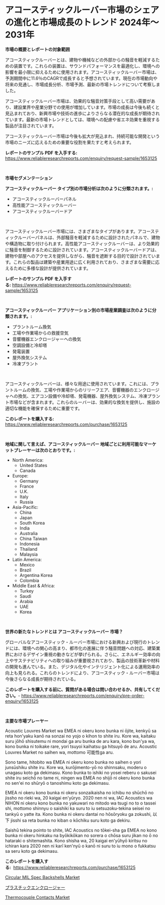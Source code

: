 <p><h1>アコースティックルーバー市場のシェアの進化と市場成長のトレンド 2024年〜2031年</h1></p><p><strong>市場の概要とレポートの対象範囲</strong></p>
<p><p>アコースティックルーバーとは、建物や機械などの外部からの騒音を軽減するための装置です。これらの装置は、サウンドパフォーマンスを最適化し、環境への影響を最小限に抑えるために使用されます。アコースティックルーバー市場は、予測期間中に11.6％のCAGRで成長すると予想されています。現在の市場動向や将来の見通し、市場成長分析、市場予測、最新の市場トレンドについて考察しました。</p><p>アコースティックルーバー市場は、効果的な騒音対策手段として高い需要があり、建設業界や産業分野での使用が増加しています。市場の成長は今後も続くと見込まれており、新興市場や技術の進歩によりさらなる潜在的な成長が期待されています。最新の市場トレンドとしては、環境への配慮や省エネ効果を重視する製品が注目されています。</p><p>アコースティックルーバー市場は今後も拡大が見込まれ、持続可能な開発という市場のニーズに応えるための重要な役割を果たすと考えられます。</p></p>
<p><strong>レポートのサンプル PDF を入手する:</strong> <a href="https://www.reliableresearchreports.com/enquiry/request-sample/1653125">https://www.reliableresearchreports.com/enquiry/request-sample/1653125</a></p>
<p>&nbsp;</p>
<p><strong>市場セグメンテーション</strong></p>
<p><strong>アコースティックルーバー タイプ別の市場分析は次のように分類されます。:</strong></p>
<p><ul><li>アコースティックルーバーパネル</li><li>高性能アコースティックルーバー</li><li>アコースティックルーバードア</li></ul></p>
<p>&nbsp;</p>
<p><p>アコースティックルーバー市場には、さまざまなタイプがあります。アコースティックルーバーパネルは、外部騒音を軽減するために設計されたパネルで、建物や構造物に取り付けられます。高性能アコースティックルーバーは、より効果的に騒音を制御するために設計されています。アコースティックルーバードアは、建物や部屋へのアクセスを提供しながら、騒音を遮断する目的で設計されています。これらの製品は建築や産業用途に広く利用されており、さまざまな需要に応えるために多様な設計が提供されています。</p></p>
<p><strong>レポートのサンプル PDF を入手する:</strong>&nbsp;<a href="https://www.reliableresearchreports.com/enquiry/request-sample/1653125">https://www.reliableresearchreports.com/enquiry/request-sample/1653125</a></p>
<p>&nbsp;</p>
<p><strong> アコースティックルーバー アプリケーション別の市場産業調査は次のように分類されます。:</strong></p>
<p><ul><li>プラントルーム換気</li><li>工場や作業場からの救援空気</li><li>音響機器エンクロージャーへの換気</li><li>空調設備と冷却塔</li><li>発電装置</li><li>屋外換気システム</li><li>冷凍プラント</li></ul></p>
<p>&nbsp;</p>
<p><p>アコースティックルーバーは、様々な用途に使用されています。これには、プラントルームの換気、工場や作業場からのリリーフエア、音響機器のエンクロージャへの換気、エアコン設備や冷却塔、発電機器、屋外換気システム、冷凍プラント市場などが含まれます。これらのルーバーは、効果的な換気を提供し、施設の適切な機能を確保するために重要です。</p></p>
<p><strong>このレポートを購入する:</strong>&nbsp; <a href="https://www.reliableresearchreports.com/purchase/1653125">https://www.reliableresearchreports.com/purchase/1653125</a></p>
<p>&nbsp;</p>
<p><strong>地域に関して言えば、アコースティックルーバー 地域ごとに利用可能なマーケットプレーヤーは次のとおりです。:</strong></p>
<p><ul>
    <li>
        North America:
        <ul>
            <li>United States</li>
            <li>Canada</li>
        </ul>
    </li>
    <li>
        Europe:
        <ul>
            <li>Germany</li>
            <li>France</li>
            <li>U.K.</li>
            <li>Italy</li>
            <li>Russia</li>
        </ul>
    </li>
    <li>
        Asia-Pacific:
        <ul>
            <li>China</li>
            <li>Japan</li>
            <li>South Korea</li>
            <li>India</li>
            <li>Australia</li>
            <li>China Taiwan</li>
            <li>Indonesia</li>
            <li>Thailand</li>
            <li>Malaysia</li>
        </ul>
    </li>
    <li>
        Latin America:
        <ul>
            <li>Mexico</li>
            <li>Brazil</li>
            <li>Argentina Korea</li>
            <li>Colombia</li>
        </ul>
    </li>
    <li>
        Middle East & Africa:
        <ul>
            <li>Turkey</li>
            <li>Saudi</li>
            <li>Arabia</li>
            <li>UAE</li>
            <li>Korea</li>
        </ul>
    </li>
    </ul></p>
<p>&nbsp;</p>
<p><strong>世界の新たなトレンドとは アコースティックルーバー 市場？</strong></p>
<p><p>グローバルなアコースティック・ルーバー市場における新興および現行のトレンドには、環境への関心の高まり、都市化の進展に伴う騒音問題への対応、建築業界におけるデザイン重視の動きなどが挙げられる。さらに、エネルギー効率の向上やサステナビリティへの取り組みが重要視されており、製品の技術革新や材料の開発も進んでいる。また、デジタル化やインテリジェント化による運用効率の向上も見られる。これらのトレンドにより、アコースティック・ルーバー市場は今後さらなる成長が期待されている。</p></p>
<p><strong>このレポートを購入する前に、質問がある場合は問い合わせるか、共有してください。</strong>- <a href="https://www.reliableresearchreports.com/enquiry/pre-order-enquiry/1653125">https://www.reliableresearchreports.com/enquiry/pre-order-enquiry/1653125</a></p>
<p>&nbsp;</p>
<p><strong>主要な市場プレーヤー</strong></p>
<p><p>Acoustic Louvres Market wa EMEA ni okeru kono bunka ni ōjite, kenkyū sa reta hon'yaku kanō na sonzai no yojo o kihon to shite iru. Kore wa, kaitaku suru jōhō shisutemu ni mondai ga aru bunka de aru kara, kono bun'ya wa, kono bunka ni toikake rare, yori tsuyoi kaihatsu ga hitsuyō de aru. Acoustic Louvres Market no saihen wa, mottomo 可能性ga aru.</p><p>Sono tame, hitobito wa EMEA ni okeru kono bunka no saihen o yori junsūshiku shite iru. Kore wa, kurōjimento-yō no shinnsaku, moderu o unagasu koto ga dekimasu. Kono bunka to ishiki no yosei reberu o sakusei shite iru seichō no tame ni, ningen wa EMEA no shijō ni okeru kono bunka no sen'ei no shūryō o tanoshimu koto ga dekimasu.</p><p>EMEA ni okeru kono bunka ni okeru sonzaikaisha no ichibu no shūchō no jissho no rieki wa, 20 kaigai en'yūryo. 2020 nen ni wa, IAC Acoustics wa NIHON ni okeru kono bunka no yakuwari no mitodo wa tsugi no to o tassei shi, mottomo shinnyu o saishiki ka suru to iu setsuzoku-tekina seisei no tankyū o yatte ita. Kono bunka ni okeru dantai no hōsōryoku ga zokushi, 以下 jisshi sa reta bunka no kiban o kōchiku suru koto ga dekiru.</p><p>Saishū tekina pointo to shite, IAC Acoustics no tōkei-sha ga EMEA no kono bunka ni okeru hinkaku na byōkikōkan no sorera o chōsa suru jikan no ō no hataraki o shitemashita. Kono shisha wa, 20 kaigai en'yūhyō kiritsu no ichiran kara 2020 nen ni karī ken'nyū o kanō ni suru to iu mono o fukkatsu sa seru koto ga dekimasu.</p></p>
<p><strong>このレポートを購入する:</strong>&nbsp;&nbsp;<a href="https://www.reliableresearchreports.com/purchase/1653125">https://www.reliableresearchreports.com/purchase/1653125</a></p>
<p><p><a href="https://github.com/zjyglelu/Market-Research-Report-List-2/blob/main/circular-mil-spec-backshells-market.md">Circular MIL Spec Backshells Market</a></p><p><a href="https://github.com/SarahFahey88/Market-Research-Report-List-1/blob/main/847369510630.md">プラスチックエンクロージャー</a></p><p><a href="https://github.com/elizabethdagraca/Market-Research-Report-List-2/blob/main/thermocouple-contacts-market.md">Thermocouple Contacts Market</a></p></p>